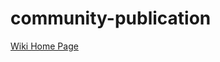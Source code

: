 community-publication
=====================

[Wiki Home Page](https://github.com/CommunityPublication/community-publication/wiki)
